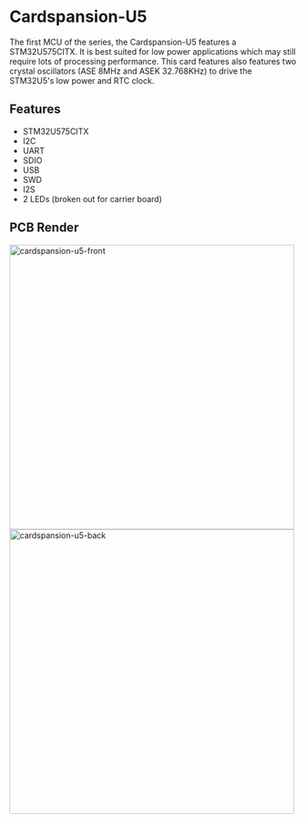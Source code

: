 # Cardspansion-U5
The first MCU of the series, the Cardspansion-U5 features a STM32U575CITX. It is best suited for low power applications which may still require lots of processing performance. This card features also features two crystal oscillators (ASE 8MHz and ASEK 32.768KHz) to drive the STM32U5's low power and RTC clock.
## Features
- STM32U575CITX
- I2C
- UART
- SDIO
- USB
- SWD
- I2S
- 2 LEDs (broken out for carrier board)
## PCB Render
<img width="500" height="500" alt="cardspansion-u5-front" src="https://github.com/user-attachments/assets/5899e2b2-59a5-4ac6-8825-0f91973b3142" />
<img width="500" height="500" alt="cardspansion-u5-back" src="https://github.com/user-attachments/assets/dbfd7552-0747-4e1f-829b-cc7ef829f272" />
